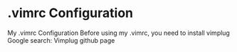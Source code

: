 # .vimrc Configuration
 My .vimrc Configuration
 Before using my .vimrc, you need to install vimplug
 Google search: Vimplug github page

